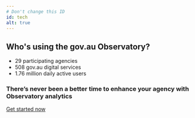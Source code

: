 ```yaml
---
# Don't change this ID
id: tech
alt: true
---
```


## Who's using the gov.au Observatory?

<div class="row" id="homepage-callout">
	<ul class = "stats col-md-4">
		<li>
			<div>
				<span class = "au-display-xl mt-hero" > 29 </span>
				participating agencies
			</div>
		</li>
		<li>
			<div>
				<span class = "au-display-xl mt-hero"> 508 </span>  
				gov.au digital services
			</div>
		</li>
		<li>
			<div>
				<span class = "au-display-xl mt-hero"> 1.76 million </span>
				daily active users
			</div>
		</li>
	</ul>
	<div class="col-md-7 col-md-offset-1 text-center align-center">
		<h3>
		There’s never been a better time to enhance your agency with Observatory analytics
		</h3>
		<a href="/get-started" class="au-btn au-btn--bright mt-1">Get started now</a>
	</div>
</div>
